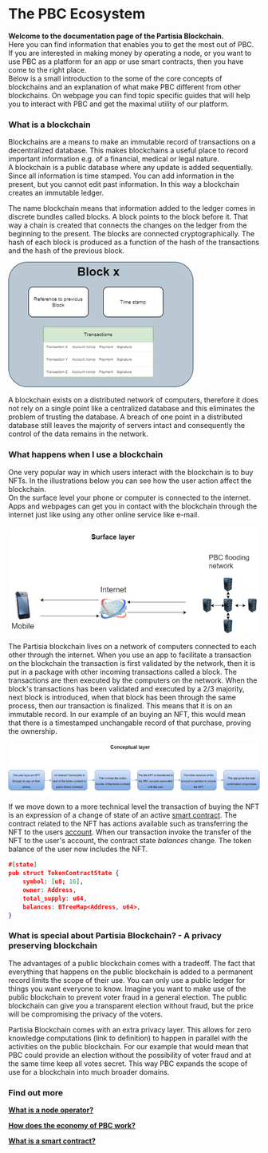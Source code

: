 # The PBC Ecosystem

**Welcome to the documentation page of the Partisia Blockchain.**  
Here you can find information that enables you to get the most out of PBC. If you are interested in making money by operating a node, or you want to use PBC as a platform for an app or use smart contracts, then you have come to the right place.  
Below is a small introduction to the some of the core concepts of blockchains and an explanation of what make PBC different from other blockchains. On webpage you can find topic specific guides that will help you to interact with PBC and get the maximal utility of our platform.


### What is a blockchain

Blockchains are a means to make an immutable record of transactions on a decentralized database. This makes blockchains a useful place to record important information e.g. of a financial, medical or legal nature.  
A blockchain is a public database where any update is added sequentially. Since all information is time stamped. You can add information in the present, but you cannot edit past information. In this way a blockchain creates an immutable ledger.

The name blockchain means that information added to the ledger comes in discrete bundles called blocks. A block points to the block before it. That way a chain is created that connects the changes on the ledger from the beginning to the present.
The blocks are connected cryptographically. The hash of each block is produced as a function of the hash of the transactions and the hash of the previous block.  

![Diagram0](blockchain.jpg)  

A blockchain exists on a distributed network of computers, therefore it does not rely on a single point like a centralized database and this eliminates the problem of trusting the database. A breach of one point in a distributed database still leaves the majority of servers intact and consequently the control of the data remains in the network.

### What happens when I use a blockchain
One very popular way in which users interact with the blockchain is to buy NFTs. In the illustrations below you can see how the user action affect the blockchain.  
On the surface level your phone or computer is connected to the internet. Apps and webpages can get you in contact with the blockchain through the internet just like using any other online service like e-mail.   

![Diagram1](surface.jpg)  

The Partisia blockchain lives on a network of computers connected to each other through the internet. When you use an app to facilitate a transaction on the blockchain the transaction is first validated by the network, then it is put in a package with other incoming transactions called a block. The transactions are then executed by the computers on the network. When the block's transactions has been validated and executed by a 2/3 majority, next block is introduced, when that block has been through the same process, then our transaction is finalized. This means that it is on an immutable record. In our example of an buying an NFT, this would mean that there is a timestamped unchangable record of that purchase, proving the ownership.  

![Diagram2](conceptualchange.jpg)

If we move down to a more technical level the transaction of buying the NFT is an expression of a change of state of an active [smart contract](contract-development.md). The contract related to the NFT has actions available such as transferring the NFT to the users [account](accounts.md). When our transaction invoke the transfer of the NFT to the user's account, the contract state *balances* change. The token balance of the user now includes the NFT.


````json
#[state]
pub struct TokenContractState {
    symbol: [u8; 16],
    owner: Address,
    total_supply: u64,
    balances: BTreeMap<Address, u64>,
}
````


### What is special about Partisia Blockchain? - A privacy preserving blockchain

The advantages of a public blockchain comes with a tradeoff. The fact that everything that happens on the public blockchain is added to a permanent record limits the scope of their use. You can only use a public ledger for things you want everyone to know. Imagine you want to make use of the public blockchain to prevent voter fraud in a general election. The public blockchain can give you a transparent election without fraud, but the price will be compromising the privacy of the voters.

Partisia Blockchain comes with an extra privacy layer. This allows for zero knowledge computations (link to definition) to happen in parallel with the activities on the public blockchain. For our example that would mean that PBC could provide an election without the possibility of voter fraud and at the same time keep all votes secret. This way PBC expands the scope of use for a blockchain into much broader domains.

### Find out more

[**What is a node operator?**](whatisano.md)

[**How does the economy of PBC work?**](byoc.md)

[**What is a smart contract?**](contract-development.md)

